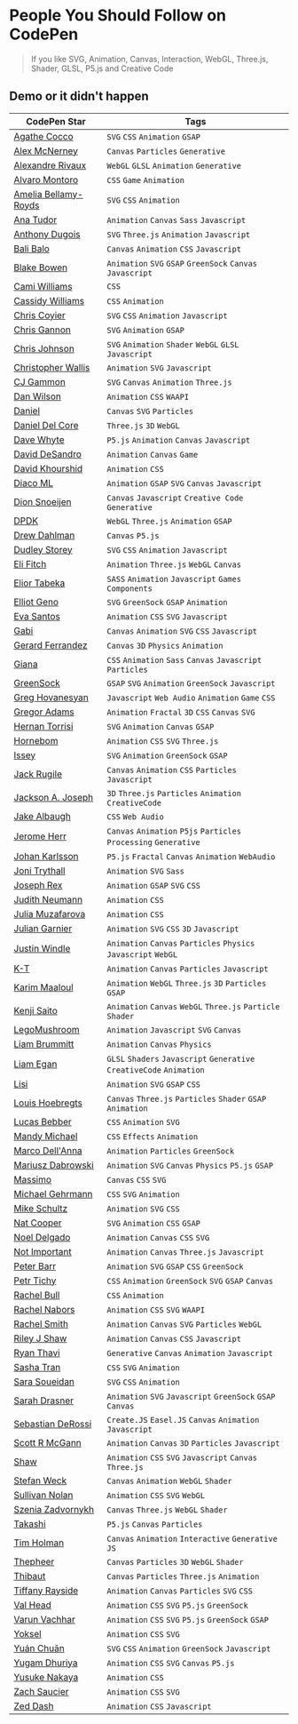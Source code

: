 # People You Should Follow on CodePen

> If you like SVG, Animation, Canvas, Interaction, WebGL, Three.js, Shader, GLSL, P5.js and Creative Code

## Demo or it didn't happen

CodePen Star                                               | Tags
---------------------------------------------------------- | ---------------------------------------------------------------
[Agathe Cocco](https://codepen.io/agathaco/)               | `SVG` `CSS` `Animation` `GSAP`
[Alex McNerney](https://codepen.io/ajm13/)                 | `Canvas` `Particles` `Generative`
[Alexandre Rivaux](https://codepen.io/alexr4/)             | `WebGL` `GLSL` `Animation` `Generative`
[Alvaro Montoro](https://codepen.io/alvaromontoro/)        | `CSS` `Game` `Animation`
[Amelia Bellamy-Royds](https://codepen.io/AmeliaBR/)       | `SVG` `CSS` `Animation`
[Ana Tudor](https://codepen.io/thebabydino/)               | `Animation` `Canvas` `Sass` `Javascript`
[Anthony Dugois](http://codepen.io/anthonydugois/)         | `SVG` `Three.js` `Animation` `Javascript`
[Bali Balo](https://codepen.io/bali_balo/)                 | `Canvas` `Animation` `CSS` `Javascript`
[Blake Bowen](http://codepen.io/osublake/)                 | `Animation` `SVG` `GSAP` `GreenSock` `Canvas` `Javascript`
[Cami Williams](https://codepen.io/cwillycs/)              | `CSS`
[Cassidy Williams](https://codepen.io/cassidoo/)           | `CSS` `Animation`
[Chris Coyier](https://codepen.io/chriscoyier/)            | `SVG` `CSS` `Animation` `Javascript`
[Chris Gannon](https://codepen.io/chrisgannon/)            | `SVG` `Animation` `GSAP`
[Chris Johnson](https://codepen.io/jhnsnc/)                | `SVG` `Animation` `Shader` `WebGL` `GLSL` `Javascript`
[Christopher Wallis](https://codepen.io/notoriousb1t/)     | `Animation` `SVG` `Javascript`
[CJ Gammon](https://codepen.io/cjgammon/)                  | `SVG` `Canvas` `Animation` `Three.js`
[Dan Wilson](https://codepen.io/danwilson/)                | `Animation` `CSS` `WAAPI`
[Daniel](https://codepen.io/scorch/)                       | `Canvas` `SVG` `Particles`
[Daniel Del Core](https://codepen.io/delcore92/)           | `Three.js` `3D` `WebGL`
[Dave Whyte](https://codepen.io/beesandbombs/)             | `P5.js` `Animation` `Canvas` `Javascript`
[David DeSandro](https://codepen.io/desandro/)             | `Animation` `Canvas` `Game`
[David Khourshid](https://codepen.io/davidkpiano/)         | `Animation` `CSS`
[Diaco ML](https://codepen.io/MAW/)                        | `Animation` `GSAP` `SVG` `Canvas` `Javascript`
[Dion Snoeijen](https://codepen.io/octopus11/)             | `Canvas` `Javascript` `Creative Code` `Generative`
[DPDK](https://codepen.io/dpdknl/)                         | `WebGL` `Three.js` `Animation` `GSAP`
[Drew Dahlman](https://codepen.io/DrewDahlman/)            | `Canvas` `P5.js`
[Dudley Storey](https://codepen.io/dudleystorey/)          | `SVG` `CSS` `Animation` `Javascript`
[Eli Fitch](https://codepen.io/elifitch/)                  | `Animation` `Three.js` `WebGL` `Canvas`
[Elior Tabeka](https://codepen.io/eliortabeka/)            | `SASS` `Animation` `Javascript` `Games` `Components`
[Elliot Geno](https://codepen.io/pyrografix/)              | `SVG` `GreenSock` `GSAP` `Animation`
[Eva Santos](https://codepen.io/SoyEva/)                   | `Animation` `CSS` `SVG` `Javascript`
[Gabi](https://codepen.io/enxaneta/)                       | `Canvas` `Animation` `SVG` `CSS` `Javascript`
[Gerard Ferrandez](https://codepen.io/ge1doot/)            | `Canvas` `3D` `Physics` `Animation`
[Giana](https://codepen.io/giana/)                         | `CSS` `Animation` `Sass` `Canvas` `Javascript` `Particles`
[GreenSock](https://codepen.io/GreenSock/)                 | `GSAP` `SVG` `Animation` `GreenSock` `Javascript`
[Greg Hovanesyan](https://codepen.io/gregh/)               | `Javascript` `Web Audio` `Animation` `Game` `CSS`
[Gregor Adams](https://codepen.io/pixelass/)               | `Animation` `Fractal` `3D` `CSS` `Canvas` `SVG`
[Hernan Torrisi](http://codepen.io/airnan/)                | `SVG` `Animation` `Canvas` `GSAP`
[Hornebom](https://codepen.io/Hornebom/)                   | `Animation` `CSS` `SVG` `Three.js`
[Issey](https://codepen.io/issey/)                         | `SVG` `Animation` `GreenSock` `GSAP`
[Jack Rugile](https://codepen.io/jackrugile/)              | `Canvas` `Animation` `CSS` `Particles` `Javascript`
[Jackson A. Joseph](http://codepen.io/alexandrejosephdev/) | `3D` `Three.js` `Particles` `Animation` `CreativeCode`
[Jake Albaugh](https://codepen.io/jakealbaugh/)            | `CSS` `Web Audio`
[Jerome Herr](https://codepen.io/p5art/)                   | `Canvas` `Animation` `P5js` `Particles` `Processing` `Generative`
[Johan Karlsson](http://codepen.io/DonKarlssonSan/)        | `P5.js` `Fractal` `Canvas` `Animation` `WebAudio`
[Joni Trythall](http://codepen.io/jonitrythall/)           | `Animation` `SVG` `Sass`
[Joseph Rex](https://codepen.io/josephrexme/)              | `Animation` `GSAP` `SVG` `CSS`
[Judith Neumann](https://codepen.io/judag/)                | `Animation` `CSS`
[Julia Muzafarova](https://codepen.io/miocene/)            | `Animation` `CSS`
[Julian Garnier](https://codepen.io/juliangarnier/)        | `Animation` `SVG` `CSS` `3D` `Javascript`
[Justin Windle](http://codepen.io/soulwire/)               | `Animation` `Canvas` `Particles` `Physics` `Javascript` `WebGL`
[K-T](http://codepen.io/K-T/)                              | `Animation` `Canvas` `Particles` `Javascript`
[Karim Maaloul](https://codepen.io/Yakudoo/)               | `Animation` `WebGL` `Three.js` `3D` `Particles` `GSAP`
[Kenji Saito](http://codepen.io/kenjiSpecial/)             | `Animation` `Canvas` `WebGL` `Three.js` `Particle` `Shader`
[LegoMushroom](http://codepen.io/sol0mka/)                 | `Animation` `Javascript` `SVG` `Canvas`
[Liam Brummitt](http://codepen.io/liabru/)                 | `Animation` `Canvas` `Physics`
[Liam Egan](https://codepen.io/shubniggurath/)             | `GLSL` `Shaders` `Javascript` `Generative` `CreativeCode` `Animation`
[Lisi](https://codepen.io/lisilinhart/)                    | `Animation` `SVG` `GSAP` `CSS`
[Louis Hoebregts](https://codepen.io/Mamboleoo/)           | `Canvas` `Three.js` `Particles` `Shader` `GSAP` `Animation`
[Lucas Bebber](http://codepen.io/lbebber/)                 | `CSS` `Animation` `SVG`
[Mandy Michael](https://codepen.io/mandymichael/)          | `CSS` `Effects` `Animation`
[Marco Dell'Anna](https://codepen.io/plasm/)               | `Animation` `Particles` `GreenSock`
[Mariusz Dabrowski](https://codepen.io/MarioD/)            | `Animation` `SVG` `Canvas` `Physics` `P5.js` `GSAP`
[Massimo](https://codepen.io/_massimo/)                    | `Canvas` `CSS` `SVG`
[Michael Gehrmann](http://codepen.io/g12n/)                | `CSS` `SVG` `Animation`
[Mike Schultz](https://codepen.io/mike-schultz/)           | `Animation` `SVG` `CSS`
[Nat Cooper](https://codepen.io/natacoops/)                | `SVG` `Animation` `CSS` `GSAP`
[Noel Delgado](https://codepen.io/noeldelgado/)            | `Animation` `Canvas` `CSS` `SVG`
[Not Important](https://codepen.io/clindsey/)              | `Animation` `Canvas` `Three.js` `Javascript`
[Peter Barr](https://codepen.io/petebarr/)                 | `Animation` `SVG` `GSAP` `CSS` `GreenSock`
[Petr Tichy](https://codepen.io/ihatetomatoes/)            | `CSS` `Animation` `GreenSock` `SVG` `GSAP` `Canvas`
[Rachel Bull](https://codepen.io/rachel_web/)              | `CSS` `Animation`
[Rachel Nabors](https://codepen.io/rachelnabors/)          | `Animation` `CSS` `SVG` `WAAPI`
[Rachel Smith](https://codepen.io/rachsmith/)              | `Animation` `Canvas` `SVG` `Particles` `WebGL`
[Riley J Shaw](https://codepen.io/rileyjshaw/)             | `Animation` `Canvas` `CSS` `Javascript`
[Ryan Thavi](https://codepen.io/rthavi/)                   | `Generative` `Canvas` `Animation` `Javascript`
[Sasha Tran](https://codepen.io/sashatran/)                | `CSS` `SVG` `Animation`
[Sara Soueidan](http://codepen.io/SaraSoueidan/)           | `SVG` `CSS` `Animation`
[Sarah Drasner](http://codepen.io/sdras/)                  | `Animation` `SVG` `Javascript` `GreenSock` `GSAP` `Canvas`
[Sebastian DeRossi](https://codepen.io/derossi_s/)         | `Create.JS` `Easel.JS` `Canvas` `Animation` `Javascript`
[Scott R McGann](https://codepen.io/cantelope/)            | `Animation` `Canvas` `3D` `Particles` `Javascript`
[Shaw](https://codepen.io/shshaw/)                         | `Animation` `CSS` `SVG` `Javascript` `Canvas` `Three.js`
[Stefan Weck](https://codepen.io/stefanweck/)              | `Canvas` `Animation` `WebGL` `Shader`
[Sullivan Nolan](https://codepen.io/nolakat/)              | `Animation` `CSS` `SVG` `WebGL`
[Szenia Zadvornykh](https://codepen.io/zadvorsky/)         | `Canvas` `Three.js` `WebGL` `Shader`
[Takashi](https://codepen.io/tksiiii/)                     | `P5.js` `Canvas` `Particles`
[Tim Holman](https://codepen.io/tholman/)                  | `Canvas` `Animation` `Interactive` `Generative` `JS`
[Thepheer](https://codepen.io/thepheer/)                   | `Canvas` `Particles` `3D` `WebGL` `Shader`
[Thibaut](http://codepen.io/Thibka/)                       | `Canvas` `Particles` `Three.js` `Animation`
[Tiffany Rayside](http://codepen.io/tmrDevelops/)          | `Animation` `Canvas` `Particles` `SVG` `CSS`
[Val Head](https://codepen.io/valhead/)                    | `Animation` `CSS` `SVG` `P5.js` `GreenSock`
[Varun Vachhar](https://codepen.io/winkerVSbecks/)         | `Animation` `CSS` `SVG` `P5.js` `GreenSock` `GSAP`
[Yoksel](https://codepen.io/yoksel/)                       | `Animation` `CSS` `SVG`
[Yuán Chuān](https://codepen.io/yuanchuan/)                | `SVG` `CSS` `Animation` `GreenSock` `Javascript`
[Yugam Dhuriya](https://codepen.io/pizza3/)                | `Animation` `CSS` `SVG` `Canvas` `P5.js`
[Yusuke Nakaya](https://codepen.io/YusukeNakaya/)          | `Animation` `CSS`
[Zach Saucier](http://codepen.io/Zeaklous/)                | `Animation` `CSS` `SVG`
[Zed Dash](https://codepen.io/z-/)                         | `Animation` `CSS` `Javascript`
